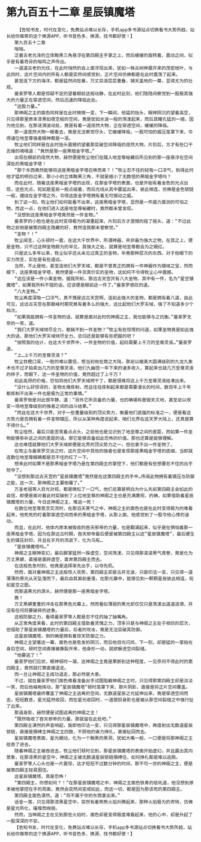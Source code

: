 # 第九百五十二章 星辰镇魔塔
        【告知书友，时代在变化，免费站点难以长存，手机app多书源站点切换看书大势所趋，站长给你推荐的这个换源APP，听书音色多、换源、找书都好使！】
       第九百五十二章
       嗡嗡。
       泛着古老光泽的立体黝黑三角悬浮在第四殿主手掌之上，而后缓缓的旋转着，震动之间，似乎是有着奇异的嗡鸣之声传出。
       一道道古老的光纹，在此时悄然的自上面浮现出来，犹如一株古树伸展开来的茂密枝叶，与此同时，这片空间内的所有人都是突然间感觉到，正片空间仿佛都是在此时震荡了起来。
       甚至连下方的海洋，都是猛然间狂暴，万丈巨浪层层重叠，铺天盖地的一幕，显得尤为的壮观。
       曼荼罗等人都是惊疑不定的望着眼前这般动静，在此时此刻，他们隐隐间察觉到一股极其强大的力量正在穿透空间，然后迅速的降临此处。
       “这股力量…”
       那神阁之主的面色同样是在此时微微一变，下一瞬间，他猛的抬头，眼神阴沉的望着高空，只见得那里原本漆黑如夜空般的空间，竟是犹如水波一般的荡漾起来，而后其瞳孔猛的一缩，因为他见到，在那涟漪波动处，竟是有着一道庞然大物，正在穿透空间，缓缓的降临。
       那一道庞然大物一眼看去，竟是无法察觉尽头，它缓缓降临，一股可怕的威压笼罩下来，令得诸位地至尊强者眼神都是一凛。
       牧尘他们同样是在此时抬头震撼的望着那突破空间降临的庞然大物，片刻后，方才有些口干舌燥的喃喃道：“竟然是那一座黑暗金字塔…”
       出现在眼前的庞然大物，赫然便是牧尘他们在踏入地至尊秘藏后所见到的那一座悬浮在空间深处的黑暗金字塔！
       “那个东西竟然能够将这座黑暗金字塔召唤而来？！”牧尘忍不住的轻吸一口凉气，到得此时他才猛的明白过来，那小小的立体黝黑三角，不就是缩小了无数倍的黑暗金字塔吗？
       而在此时，随着这座黑暗金字塔的出现，在那金字塔的表面，也是开始有着金色的光点出现，这些光点，宛如是星辰一般点缀着，而后光线从其中蔓延出来，彼此相连，仿佛是金色锁链一般，缠绕在金字塔之外，令得这座金字塔拥有着无可撼动之威。
       到了这一刻，牧尘他们如何能看不出来，这座黑暗金字塔，显然是一件威力莫测的可怕之物，而这一点，在他们进入这座地至尊秘藏时，竟然都未曾发现。
       “没想到这座黑暗金字塔竟然是一件圣物…”
       曼荼罗的小脸也是在此时变得极为的凝重起来，片刻后方才遗憾的摇了摇头，道：“不过此物之前倒是被第四殿主隐藏的好，竟然连我都未曾察觉。”
       “圣物？！”
       牧尘闻言，心头顿时一震，在这大千世界中，所谓神器，并非最为强大之物，在其之上，便是圣物，只不过这种圣物颇为的罕见，其强大之处，就算是地至尊都会为之眼红。
       只是这么多年以来，牧尘似乎还从未见过真正的圣物，毕竟那种层次的东西，对于他眼下的实力而言，实在是有些遥远。
       当然，不止是他，甚至连他们大罗天域，都是不曾真正的拥有一件神器作为镇域之宝，然而眼下，这座黑暗金字塔，竟然便是一件货真价实的圣物，这如何不令得牧尘心中震撼。
       “这应该是一件小乘圣物，据我所知，那远古天宫共有八大圣物，其中有一件，名为“星空镇魔塔”，如果我所料不错的话，应该便是眼前这一件了。”曼荼罗感叹的道。
       “八大圣物…”
       牧尘再度深吸一口凉气，真不愧是远古天宫啊，连如此强大的圣物，都是拥有着八道，由此可见，这远古天宫在那巅峰时期究竟有着多么的强大，这比起他们大罗天域，强了不知道多少个档次。
       “如果我能拥有一件圣物的话，就算是面对此时的神阁之主，我也能够与之抗衡。”曼荼罗无奈的一笑，道。
       “我们大罗天域倾尽全力，都搞不到一件圣物？”牧尘有些惊愕的问道，如果圣物真是如此强大的话，那他们大罗天域倾尽全力，总归还是能够有些把握的吧？
       “按照我的估计，在这大千世界中，一件圣物的价值，起码需要上千万的至尊灵液…”曼荼罗道。
       “上…上千万的至尊灵液？”
       牧尘目瞪口呆，一脸的难以置信，想当初他在商之大陆，那足以媲美大圆满级别的九龙九象术也不过才拍卖出几万的至尊灵液，他们九幽宫一年下来的诸多收入，算起来也就几万至尊灵液的样子，而眼下，这一件圣物的价值，竟然超过了上千万？
       如此高昂的价格，恐怕将他们大罗天域榨干了，都是很难将这上千万至尊灵液给凑出来。
       “没什么好惊讶的，圣物太难炼制，而且往往炼制起来都是需要漫长的时间，数百年上千年都炼制不出来一件也是极为正常的事情。”
       曼荼罗倒是对此很平静，道：“另外它所具备的力量，也的确堪称是毁天灭地，甚至足以改变一场地至尊级别的强者之间的战斗结果。”
       “而且在这大千世界，对于一些重量级别的顶尖势力，衡量他们底蕴的标准之一，便是看这方势力是否拥有着一件圣物镇压，所以从某种角度说起来，咱们北界在这天罗大陆上，还真是算不得什么。”
       牧尘哑然，最后只能苦笑着点点头，之前他也是见识到了地至尊之间的差距，而如果一件圣物能够弥补这之间的差距的话，那它能够具备如此恐怖的价值，那也还算是能够理解。
       这也难怪就算他们大罗天域即便是北界的顶尖势力之一，但也拿不出一件圣物了。
       在牧尘与曼荼罗交谈之时，这片空间中其他的强者也是发现那座黑暗金字塔的底细，当即就连数位地至尊眼睛都是忍不住的红了一下。
       想来此时如果不是那黑暗金字塔乃是在第四殿主的掌控下，他们都是有些想要忍不住的出手抢夺了。
       “没想到那远古天宫的“星辰镇魔塔”竟然是在这第四殿主的手中…传闻此物拥有着镇压与防御之能，这一次，那神阁之主要倒霉了。”
       万圣老祖等人目光对视，都是微松了一口气，他们总算是明白为什么先前第四殿主会如此的自信，即便是面对着此时突破到了上位地至尊的神阁之主也是充满蔑视，的确，如果借助着星辰镇魔塔的力量，今日这神阁之主，难逃一死！
       在数位地至尊意念交流时，在那滔天黑气之中，神阁之主的面色也是在此时变得极为的难看起来，他死死的盯着那穿透空间而来的黑暗金字塔，从那上面，他感觉到了一股令他心悸的波动。
       而且，在此时，他体内原本被吸收的吞天邪帝的力量，也是翻涌起来，似乎是在惧怕着那一座黑暗金字塔，因为在那远古时期，吞天邪帝最后便是被第四殿主以这“星辰镇魔塔”，最后硬生生的镇压封印，并且在岁月的流逝下，化为乌有…
       “星辰镇魔塔吗…”
       神阁之主眼神变幻，最后脚掌猛然一跺虚空，空间荡漾，只见得那滚滚黑气席卷，竟是化为万丈黑蟒，直接是震碎虚空，直奔第四殿主而去。
       在这般危急时刻，他竟是选择率先出手，以夺先机。
       然而，面对着神阁之主这般惊人攻势，第四殿主却是古井无波，只是印法一变，只见得一道薄薄的黑光从天坠落而下，最后自其面前垂落，在那光幕中，能够见到一颗颗星辰彼此相连，宛如星空之图。
       而那道黑光的源头，赫然便是那一座黑暗金字塔。
       轰！
       万丈黑蟒重重的冲击在那黑色光幕上，然而看似薄弱的黑光却仅仅只是荡漾出道道涟漪，并没有任何将要破碎的迹象。
       这般防御之力，看得曼荼罗等人都是忍不住的抽了抽嘴角。
       从正常角度来看，此时的第四殿主借助着灵傀之力，顶多只是与神阁之主处于相仿的层次，但借助了那星辰镇魔塔的力量后，后者的攻击，竟是无法突破其防御。
       这星辰镇魔塔，倒的确是拥有着惊天防御之力。
       神阁之主望着这一幕，面色也是愈发的阴沉，而后他目光闪烁，下一刻，却是猛的一掌拍在身后空间，顿时空间直接被撕裂开来，他身形一动，就欲躲进空间裂缝。
       “他要逃了！”
       曼荼罗他们见状，眼神顿时一凝，这神阁之主竟是果断到这种程度，一见奈何不得此时的第四殿主，竟然就打算直接退走。
       而一旦让神阁之主成功退走，那必然是大患。
       不过，就在曼荼罗他们面色难看准备出手试图阻截神阁之主时，只见得那第四殿主却是淡淡一笑，而后他袖袍挥动，那“星辰镇魔塔”顿时笼罩下来，那片阴影，直接是将正片空间覆盖。
       星辰镇魔塔最终覆盖了神阁之主逃离的空间，无数道星辰之光延伸出来，竟是穿透空间而去，短短数息，星光猛然收回，而在星光收回时，一道狼狈身影也是被从那空间裂缝之中强行扯了出来。
       那道身影，赫然便是试图逃离的神阁之主！
       “既然吸收了吞天邪帝的力量，那就留在此处吧。”
       第四殿主漠然的声音响起，旋即他印法一变，只见得那星辰镇魔塔中，再度射出无数道星辰锁链，直接是捆缚主神阁之主四肢，不顾他的奋力挣扎，直接扯回而去。
       星辰镇魔塔表面，星光蠕动，化为一个黝黑的黑洞，犹如大嘴一般，一口便是将那神阁之主给吞了进去。
       随着神阁之主被吞进去，牧尘他们顿时见到，那星辰镇魔塔的表面开始虚幻，并且露出其内景象，在那漆黑的星空中，神阁之主被无数道星辰锁链捆缚住，如何挣扎都是难以逃脱。
       曼荼罗等人心头也是一片震惊，这才短短不过数分钟的时间，那不可一世的神阁之主，便是被第四殿主轻易困住。
       这星辰镇魔塔，真是恐怖！
       “第四殿主，你想如何？！”在那星辰镇魔塔之中，神阁之主面色铁青的低吼道，他没想到原本被他掌控在手的局面，竟然会突然间变成如此，而这一切，都是因为那该死的第四殿主。
       第四殿主面色漠然，道：“将不属于你的东西拿出来。”
       话音一落，只见得那漆黑星空中，突然有着熊熊火焰升腾起来，那种火焰极为的奇特，仿佛是星光所化，璀璨而绚丽。
       然而，当神阁之主在见到那些火焰时，面色却是变得极度难看起来，他的心中，却是升起了一股深深的不安。
       【告知书友，时代在变化，免费站点难以长存，手机app多书源站点切换看书大势所趋，站长给你推荐的这个换源APP，听书音色多、换源、找书都好使！】